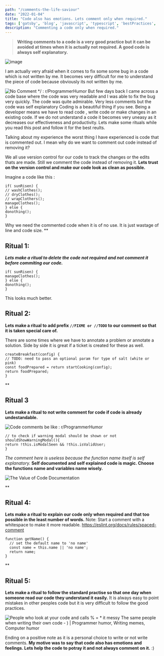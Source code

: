 ```yaml
---
path: "/comments-the-life-saviour"
date: "2022-01-04"
title: "Code also has emotions. Lets comment only when required."
tags: ['gatsby', 'blog', 'javascript', 'typescript', 'bestPractices', 'comments']
description: "Commenting a code only when required."
---
```






> **Writing comments to a code is a very good practice but it can be avoided at times when it is actually not required.
> A good code is always self explanatory.**

  

![image](https://user-images.githubusercontent.com/12448024/148037810-2e15b708-5432-4511-8290-3a6cc10a9179.png)

  
  

I am actually very afraid when it comes to fix some some bug in a code which is not written by me. It becomes very difficult for me to understand the piece of code because obviously its not written by me. 

![No Comment */ : r/ProgrammerHumor](https://i.redd.it/tu47buf68lt11.jpg)
But few days back I came across a code base where the code was very readable and I was able to fix the bug very quickly. The code was quite admirable. Very less comments but the code was self explanatory Coding is a beautiful thing if you see. Being a developer means we have to read code , write code or make changes in an existing code. If we do not understand a code it becomes very uneasy as it decreases our effectiveness and productivity. Lets make some rituals while you read this post and follow it for the best reults.

Talking about my experience the worst thing I have experienced is code that is commented out. I mean why do we want to comment out code instead of removing it?

We all use version control for our code to track the changes or the edits thats are made. Still we comment the code instead of removing it. **Lets trust on the version control and make our code look as clean as possible.**

Imagine a code like this :

    if( sunRisen) {
    // washClothes();
    // dryClothes();
    // wrapClothers();
    manageClothes();
    } else {
    donothing();
    }
Why we need the commented code when it is of no use. It is just wastage of line and code size. 
**

## Ritual 1:
 ***Lets make a ritual to delete the code not required and not comment it before commiting our code.***

    if( sunRisen) {
    manageClothes();
    } else {
    donothing();
    }
This looks much better.


## Ritual 2:
 **Lets make a ritual to add prefix `//FIXME or //TODO` to our comment so that it is taken special care of.**

There are some times where we have to annotate a problem or annotate a solution. Side by side it is great if a ticket is created for these as well.

    createBreakfast(config) {
    // TODO: need to pass an optional param for type of salt (white or pink)
    const foodPrepared = return startCooking(config);
    return foodPrepared;
    }

**

## Ritual 3

**Lets make a ritual to not write comment for code if code is already undestandable.**

![Code comments be like : r/ProgrammerHumor](https://preview.redd.it/iuy9fxt300811.png?auto=webp&s=156f5ffebbea5b30189eb36012e5bc7e3369c381)
 

    // to check if warning modal should be shown or not
    shouldShowWarningModal(){
    return !this.isModalSeen && !this.isValidUser;
    }
 
 *The comment here is useless because the function name itself is self explanatory.*
 **Self documented and self explained code is magic. Choose the functions name and variables name wisely.**
 
![The Value of Code Documentation](https://user-images.githubusercontent.com/5914687/34965265-a6b6f904-fa07-11e7-92ff-22729040dd0a.png)

**

## Ritual 4:

 **Lets make a ritual to explain our code only when required and that too possible in the least number of words.**
 Note: Start a comment with a whitespace to make it more readable.
 https://eslint.org/docs/rules/spaced-comment

    function getName() {
      // set the default name to 'no name'
      const name = this.name || 'no name';
      return name;
    }
**

## Ritual 5:

**Lets make a ritual to follow the standard practise so that one day when someone read our code they understand it easily.**
It is always easy to point mistakes in other peoples code but it is very difficult to follow the good practices.

![People who look at your code and calls % = * it messy The same people when  writing their own code - ) | Programmer humor, Writing memes, Computer humor](https://i.pinimg.com/736x/4d/01/e3/4d01e395b7de0561f3847c26d4a93b0a.jpg)


Ending on a positive note as it is a personal choice to write or not write comments. **My motive was to say that code also has emotions and feelings. Lets help the code to potray it and not always comment on it.** :)
